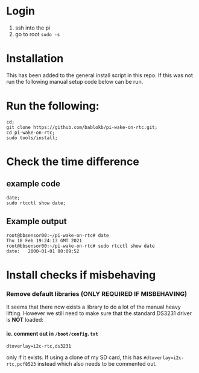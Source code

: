 # Login
1. ssh into the pi
2. go to root `sudo -s`

# Installation 

This has been added to the general install script in this repo. If this was not run the following manual setup code below can be run. 

# Run the following:
```
cd;
git clone https://github.com/bablokb/pi-wake-on-rtc.git;
cd pi-wake-on-rtc;
sudo tools/install;

```

# Check the time difference
## example code
```
date;
sudo rtcctl show date;
```
## Example output
```
root@bbsensor00:~/pi-wake-on-rtc# date
Thu 18 Feb 19:24:13 GMT 2021
root@bbsensor00:~/pi-wake-on-rtc# sudo rtcctl show date
date:   2000-01-01 00:09:52
```



















# Install checks if misbehaving

### Remove default libraries (ONLY REQUIRED IF MISBEHAVING)
It seems that there now exists a library to do a lot of the manual heavy lifting. 
However we still need to make sure that the standard DS3231 driver is **NOT** loaded: 

#### ie. comment out in `/boot/config.txt`
```
dtoverlay=i2c-rtc,ds3231
```
only if it exists. If using a clone of my SD card, this has `#dtoverlay=i2c-rtc,pcf8523` instead which also needs to be commented out. 

